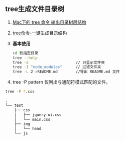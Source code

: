 ## tree生成文件目录树

1. [Mac下的 tree 命令 输出目录树层结构](https://www.jianshu.com/p/9411d60950bf)  
2. [tree命令-一键生成目录结构](https://juejin.cn/post/6844903736016371725#heading-17)

2. **基本使用**  
    ```sh
    cd 到指定目录
    tree --help
    tree -d                     // 只显示文件夹
    tree -I "node_modules"      // 过滤文件夹
    tree -L 2 >README.md        //导出 README.md 文件
    ```

3. tree -P pattern
仅列出与通配符模式匹配的文件。
```sh
tree -P *.css
```
```sh
.
└── test
    ├── css
    │   ├── jquery-ui.css
    │   └── main.css
    ├── img
    │   └── head
    └── js
```